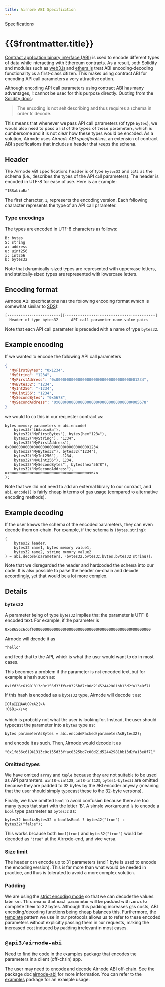```yaml
---
title: Airnode ABI Specification
---
```

<TitleSpan>Specifications</TitleSpan>
# {{$frontmatter.title}}

<TocHeader /> <TOC class="table-of-contents" :include-level="[2,4]" />

[Contract application binary interface (ABI)](https://docs.soliditylang.org/en/v0.6.12/abi-spec.html) is used to encode
different types of data while interacting with Ethereum contracts. As a result, both Solidity and modules such as
[web3.js](https://web3js.readthedocs.io/) and [ethers.js](https://docs.ethers.io/) treat ABI encoding–decoding
functionality as a first-class citizen. This makes using contract ABI for encoding API call parameters a very attractive
option.

Although encoding API call parameters using contract ABI has many advantages, it cannot be used for this purpose
directly. Quoting from the [Solidity docs](https://docs.soliditylang.org/en/v0.6.12/abi-spec.html):

> The encoding is not self describing and thus requires a schema in order to decode.

This means that whenever we pass API call parameters (of type `bytes`), we would also need to pass a list of the types
of these parameters, which is cumbersome and it is not clear how these types would be encoded. As a solution, Airnode
uses _Airnode ABI specifications_, an extension of contract ABI specifications that includes a header that keeps the
schema.

## Header

The Airnode ABI specifications header is of type `bytes32` and acts as the schema (i.e., describes the types of the API
call parameters). The header is encoded in UTF-8 for ease of use. Here is an example:

```
"1BSabiuBa"
```

The first character, `1`, represents the encoding version. Each following character represents the type of an API call
parameter.

### Type encodings

The types are encoded in UTF-8 characters as follows:

```
B: bytes
S: string
a: address
u: uint256
i: int256
b: bytes32
```

Note that dynamically-sized types are represented with uppercase letters, and statically-sized types are represented
with lowercase letters.

## Encoding format

Airnode ABI specifications has the following encoding format (which is somewhat similar to
[SDS](https://github.com/antirez/sds)):

```
[------------------------][-----------------------------------------]
  Header of type bytes32      API call parameter name–value pairs
```

Note that each API call parameter is preceded with a name of type `bytes32`.

## Example encoding

If we wanted to encode the following API call parameters

```json
{
  "MyFirstBytes": "0x1234",
  "MyString": "1234",
  "MyFirstAddress": "0x0000000000000000000000000000000000001234",
  "MyBytes32": "1234",
  "MyInt256": "-1234",
  "MyUint256": "1234",
  "MySecondBytes": "0x5678",
  "MySecondAddress": "0x0000000000000000000000000000000000005678"
}
```

we would to do this in our requester contract as:

```solidity
bytes memory parameters = abi.encode(
    bytes32("1BSabiuBa"),
    bytes32("MyFirstBytes"), bytes(hex"1234"),
    bytes32("MyString"), "1234",
    bytes32("MyFirstAddress"), 0x0000000000000000000000000000000000001234,
    bytes32("MyBytes32"), bytes32("1234"),
    bytes32("MyInt256"), -1234,
    bytes32("MyUint256"), 1234,
    bytes32("MySecondBytes"), bytes(hex"5678"),
    bytes32("MySecondAddress"), 0x0000000000000000000000000000000000005678
);
```

Note that we did not need to add an external library to our contract, and `abi.encode()` is fairly cheap in terms of gas
usage (compared to alternative encoding methods).

## Example decoding

If the user knows the schema of the encoded parameters, they can even decode them on-chain. For example, if the schema
is `(bytes,string)`:

```solidity
(
    bytes32 header,
    bytes32 name1, bytes memory value1,
    bytes32 name2, string memory value2
) = abi.decode(parameters, (bytes32,bytes32,bytes,bytes32,string));
```

Note that we disregarded the header and hardcoded the schema into our code. It is also possible to parse the header
on-chain and decode accordingly, yet that would be a lot more complex.

## Details

### `bytes32`

A parameter being of type `bytes32` implies that the parameter is UTF-8 encoded text. For example, if the parameter is

```
0x68656c6c6f000000000000000000000000000000000000000000000000000000
```

Airnode will decode it as

```
"hello"
```

and feed that to the API, which is what the user would want to do in most cases.

This becomes a problem if the parameter is not encoded text, but for example a hash such as:

```
0x1fd36c61981313c0c155d33ffac0325bd7c00d21d52442981bb13d2fa13e8f71
```

If this hash is encoded as a `bytes32` type, Airnode will decode it as:

```
ÓlaÀÁUÓ?úÀ2[×À
!Õ$B±=/¡>q
```

which is probably not what the user is looking for. Instead, the user should typecast the parameter into a `bytes` type
as:

```solidity
bytes parameterAsBytes = abi.encodePacked(parameterAsBytes32);
```

and encode it as such. Then, Airnode would decode it as

```
"0x1fd36c61981313c0c155d33ffac0325bd7c00d21d52442981bb13d2fa13e8f71"
```

### Omitted types

We have omitted `array` and `tuple` because they are not suitable to be used as API parameters. `uint8-uint128`,
`int8-int128`, `bytes1-bytes31` are omitted because they are padded to 32 bytes by the ABI encoder anyway (meaning that
the user should simply typecast these to the 32-byte versions).

Finally, we have omitted `bool` to avoid confusion because there are too many types that start with the letter 'B'. A
simple workaround is to encode a `bool` type parameter as `bytes32` as:

```solidity
bytes32 boolAsBytes32 = boolAsBool ? bytes32("true") : bytes32("false");
```

This works because both `bool(true)` and `bytes32("true")` would be decoded as `"true"` at the Airnode-end, and vice
versa.

### Size limit

The header can encode up to 31 parameters (and 1 byte is used to encode the encoding version). This is far more than
what would be needed in practice, and thus is tolerated to avoid a more complex solution.

### Padding

We are using the [strict encoding mode](https://docs.soliditylang.org/en/v0.6.12/abi-spec.html#strict-encoding-mode) so
that we can decode the values later on. This means that each parameter will be padded with zeros to complete them to 32
bytes. Although this padding increases gas costs, ABI encoding/decoding functions being cheap balances this.
Furthermore, the [template](../../concepts/template.md) pattern we use in our protocols allows us to refer to these encoded
parameters without explicitly passing them in our requests, making the increased cost induced by padding irrelevant in
most cases.

## `@api3/airnode-abi`

<Fix>Need to find the code in the examples package that encodes the parameters in a client (off-chain) app.</Fix>

The user may need to encode and decode Airnode ABI off-chain. See the package doc [airnode-abi](../packages/airnode-abi.md) for more information. You can refer to the
[examples](https://github.com/api3dao/airnode-starter/blob/b521d9d77dc3c4d3f6b27adf674adca3a3fba05f/scripts/make-request.js#L25) package for an example usage.